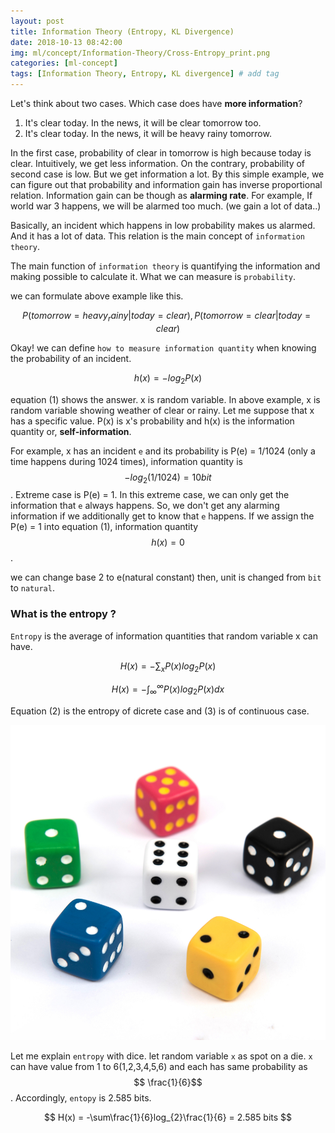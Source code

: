 ```yaml
---
layout: post
title: Information Theory (Entropy, KL Divergence)  
date: 2018-10-13 08:42:00
img: ml/concept/Information-Theory/Cross-Entropy_print.png
categories: [ml-concept] 
tags: [Information Theory, Entropy, KL divergence] # add tag
---
```


Let's think about two cases. Which case does have **more information**?

1. It's clear today. In the news, it will be clear tomorrow too.
2. It's clear today. In the news, it will be heavy rainy tomorrow.

In the first case, probability of clear in tomorrow is high because today is clear.
Intuitively, we get less information. On the contrary, probability of second case is low.
But we get information a lot. By this simple example, we can figure out that probability and information gain has inverse proportional relation.
Information gain can be though as **alarming rate**.
For example, If world war 3 happens, we will be alarmed too much. (we gain a lot of data..)

Basically, an incident which happens in low probability makes us alarmed. And it has a lot of data.
This relation is the main concept of `information theory`.

The main function of `information theory` is quantifying the information and making possible to calculate it.
What we can measure is `probability`.

we can formulate above example like this. 

$$ P(tomorrow = heavy_rainy | today = clear) , P(tomorrow = clear | today  = clear) $$

Okay! we can define `how to measure information quantity` when knowing the probability of an incident.

$$ h(x) = -log_{2}P(x) \tag{1} $$

equation (1) shows the answer. x is random variable. 
In above example, x is random variable showing weather of clear or rainy.
Let me suppose that x has a specific value. P(x) is x's probability and h(x) is the information quantity or, **self-information**.

For example, x has an incident `e` and its probability is P(e) = 1/1024 (only a time happens during 1024 times),
information quantity is $$ -log_{2} (1/1024) = 10 bit $$ . Extreme case is P(e) = 1. In this extreme case, we can only get the information that `e` always happens.
So, we don't get any alarming information if we additionally get to know that `e` happens. If we assign the P(e) = 1 into equation (1), 
information quantity $$ h(x) = 0 $$.

we can change base 2 to e(natural constant) then, unit is changed from `bit` to `natural`.

### What is the entropy ?

`Entropy` is the average of information quantities that random variable x can have.

$$ H(x) = -\sum_{x}P(x)log_{2}P(x) \tag{2} $$

$$ H(x) = -\int_{\infty}^{\infty} P(x)log_{2}P(x) dx \tag{3} $$

Equation (2) is the entropy of dicrete case and (3) is of continuous case.

![dices](../assets/img/ml/concept/Information-Theory/dices.jpg)

Let me explain `entropy` with dice. let random variable `x` as spot on a die. 
`x` can have value from 1 to 6(1,2,3,4,5,6) and each has same probability as $$ \frac{1}{6}$$.
Accordingly, `entopy` is 2.585 bits.

$$ H(x) = -\sum\frac{1}{6}log_{2}\frac{1}{6} = 2.585 bits $$

    





